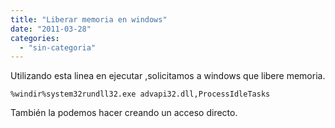 ```yaml
---
title: "Liberar memoria en windows"
date: "2011-03-28"
categories: 
  - "sin-categoria"
---
```


Utilizando esta linea en ejecutar ,solicitamos a windows que libere memoria.

`%windir%system32rundll32.exe advapi32.dll,ProcessIdleTasks`

También la podemos hacer creando un acceso directo.
